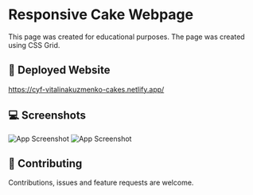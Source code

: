 # Responsive Cake Webpage

This page was created for educational purposes. The page was created using CSS Grid.

## 🚀 Deployed Website

https://cyf-vitalinakuzmenko-cakes.netlify.app/

## 💻 Screenshots

![App Screenshot](https://www.dropbox.com/s/s9cfa4yr1nw3e5y/cake_webpage_1.png?raw=1)
![App Screenshot](https://www.dropbox.com/s/gw1mtblbqsn3sa8/cake_webpage_2.png?raw=1)

## 🤝 Contributing

Contributions, issues and feature requests are welcome.
